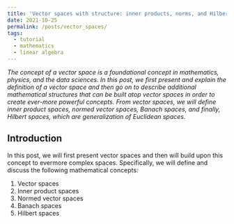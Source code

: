 ```yaml
---
title: 'Vector spaces with structure: inner products, norms, and Hilbert spaces'
date: 2021-10-25
permalink: /posts/vector_spaces/
tags:
  - tutorial
  - mathematics
  - linear algebra
---
```


_The concept of a vector space is a foundational concept in mathematics, physics, and the data sciences. In this post, we first present and explain the definition of a vector space and then go on to describe additional mathematical structures that can be built atop vector spaces in order to create ever-more powerful concepts. From vector spaces, we will define inner product spaces, normed vector spaces, Banach spaces, and finally, Hilbert spaces, which are generalization of Euclidean spaces._

Introduction
------------

In this post, we will first present vector spaces and then will build upon this concept to evermore complex spaces. Specifically, we will define and discuss the following mathematical concepts:

1. Vector spaces
2. Inner product spaces
3. Normed vector spaces
4. Banach spaces
5. Hilbert spaces

